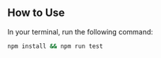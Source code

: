 ## How to Use

In your terminal, run the following command:

```bash
npm install && npm run test
```
